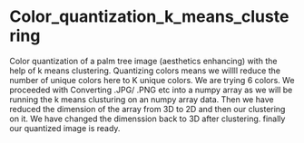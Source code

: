 # Color_quantization_k_means_clustering
Color quantization of a palm tree image (aesthetics enhancing) with the help of k means clustering.
Quantizing colors means we willll reduce the number of unique colors here to K unique colors. We are trying 6 colors.
We proceeded with Converting .JPG/ .PNG etc into a numpy array as we will be running the k means clusturing on an numpy array data.
Then we have reduced the dimension of the array from 3D to 2D and then our clustering on it.
We have changed the dimenssion back to 3D after clustering.
finally our quantized image is ready.
